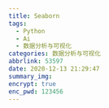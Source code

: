 ```yaml
---
title: Seaborn
tags:
  - Python
  - Ai
  - 数据分析与可视化
categories: 数据分析与可视化
abbrlink: 53597
date: 2020-12-13 21:29:47
summary_img:
encrypt: true
enc_pwd: 123456
---
```

